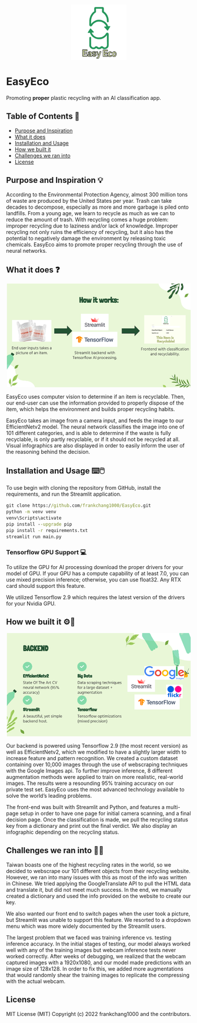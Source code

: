 <p align="center">
  <img src="https://github.com/frankchang1000/EasyEco/blob/main/docs/EasyEco-1 (1).jpg", width="150"/>
</p>

# EasyEco

Promoting **proper** plastic recycling with an AI classification app.

## Table of Contents 📑

* [Purpose and Inspiration](#purpose-and-inspiration)
* [What it does](#what-it-does)
* [Installation and Usage](#installation-and-usage)
* [How we built it](#how-we-built-it)
* [Challenges we ran into](#challenges-we-ran-into)
* [License](#license)

## Purpose and Inspiration 💡

According to the Environmental Protection Agency, almost 300 million tons of waste are produced by the United States per year. Trash can take decades to decompose, especially as more and more garbage is piled onto landfills. From a young age, we learn to recycle as much as we can to reduce the amount of trash. With recycling comes a huge problem: improper recycling due to laziness and/or lack of knowledge. Improper recycling not only ruins the efficiency of  recycling, but it also has the potential to negatively damage the environment by releasing toxic chemicals. EasyEco aims to promote proper recycling through the use of neural networks.

## What it does ❓

<p align="center">
  <img src="https://github.com/frankchang1000/EasyEco/blob/main/docs/slides/howitworks.png", width="500"/>
</p>

EasyEco uses computer vision to determine if an item is recyclable. Then, our end-user can use the information provided to properly dispose of the item, which helps the environment and builds proper recycling habits. 

EasyEco takes an image from a camera input, and feeds the image to our EfficientNetv2 model. The neural network classifies the image into one of 101 different categories, and is able to determine if the waste is fully recyclable, is only partly recyclable, or if it should not be recycled at all. Visual infographics are also displayed in order to easily inform the user of the reasoning behind the decision.

## Installation and Usage ⌨️🖱️

To use begin with cloning the repository from GitHub, install the requirements, and run the Streamlit application.

```cmd
git clone https://github.com/frankchang1000/EasyEco.git
python -m venv venv 
venv\Scripts\activate
pip install --upgrade pip
pip install -r requirements.txt
streamlit run main.py
```

### Tensorflow GPU Support 💻

To utilize the GPU for AI processing download the proper drivers for your model of GPU. If your GPU has a compute capability of at least 7.0, you can use mixed precision inference; otherwise, you can use float32. Any RTX card should support this feature.

We utilized Tensorflow 2.9 which requires the latest version of the drivers for your Nvidia GPU.

## How we built it ⚙️🔧

<p align="center">
  <img src="https://github.com/frankchang1000/EasyEco/blob/main/docs/slides/backend.png", width="500"/>
</p>

Our backend is powered using Tensorflow 2.9 (the most recent version) as well as EfficientNetv2, which we modified to have a slightly larger width to increase feature and pattern recognition. We created a custom dataset containing over 10,000 images through the use of webscraping techniques with the Google Images api. To further improve inference, 8 different augmentation methods were applied to train on more realistic, real-world images. The results were a resounding 95% training accuracy on our private test set. EasyEco uses the most advanced technology available to solve the world’s leading problems.

The front-end was built with Streamlit and Python, and features a multi-page setup in order to have one page for initial camera scanning, and a final decision page. Once the classification is made, we pull the recycling status key from a dictionary and print out the final verdict. We also display an infographic depending on the recycling status. 

## Challenges we ran into 👷‍♂️

Taiwan boasts one of the highest recycling rates in the world, so we decided to webscrape our 101 different objects from their recycling website. However, we ran into many issues with this as most of the info was written in Chinese. We tried applying the GoogleTranslate API to pull the HTML data and translate it, but did not meet much success. In the end, we manually created a dictionary and used the info provided on the website to create our key. 

We also wanted our front end to switch pages when the user took a picture, but Streamlit was unable to support this feature. We resorted to a dropdown menu which was more widely documented by the Streamlit users.

The largest problem that we faced was training inference vs. testing inference accuracy. In the initial stages of testing, our model always worked well with any of the training images but webcam inference tests never worked correctly. After weeks of debugging, we realized that the webcam captured images with a 1920x1080, and our model made predictions with an image size of 128x128. In order to fix this, we added more augmentations that would randomly shear the training images to replicate the compressing with the actual webcam.

## License

MIT License (MIT) Copyright (c) 2022 frankchang1000 and the contributors.
